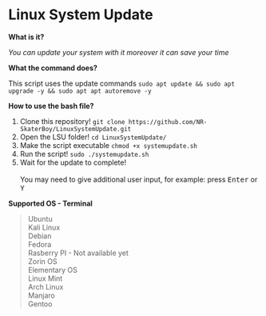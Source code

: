 # Linux System Update

**What is it?**<br>

*You can update your system with it moreover it can save your time*

**What the command does?**<br>

This script uses the update commands `sudo apt update && sudo apt upgrade -y && sudo apt apt autoremove -y`

**How to use the bash file?**
<br>
1. Clone this repository! `git clone https://github.com/NR-SkaterBoy/LinuxSystemUpdate.git`<br>
2. Open the LSU folder! `cd LinuxSystemUpdate/`<br>
3. Make the script executable `chmod +x systemupdate.sh`
4. Run the script! `sudo ./systemupdate.sh`<br>
5. Wait for the update to complete!<br><br>
You may need to give additional user input, for example: press <kbd>Enter</kbd> or <kbd>Y</kbd>

**Supported OS - Terminal**<br>

>Ubuntu<br>
>Kali Linux<br>
>Debian<br>
>Fedora<br>
>Rasberry PI - Not available yet<br>
>Zorin OS<br>
>Elementary OS<br>
>Linux Mint<br>
>Arch Linux<br>
>Manjaro<br>
>Gentoo


